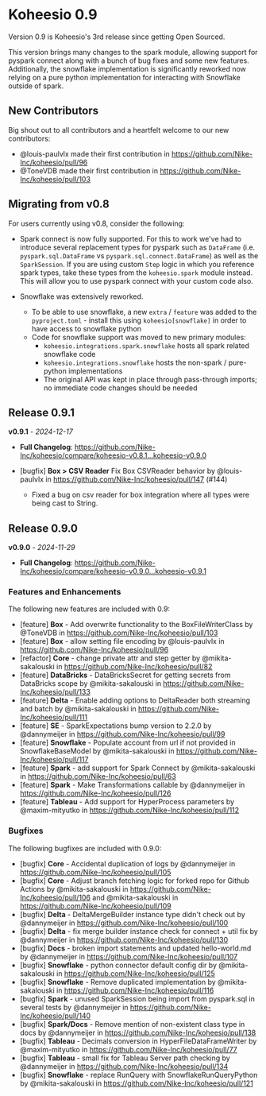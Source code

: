 # Koheesio 0.9

Version 0.9 is Koheesio's 3rd release since getting Open Sourced.

This version brings many changes to the spark module, allowing support for pyspark connect along with a bunch of bug fixes and some new features. Additionally, the snowflake implementation is significantly reworked now relying on a pure python implementation for interacting with Snowflake outside of spark.

## New Contributors

Big shout out to all contributors and a heartfelt welcome to our new contributors:

* @louis-paulvlx made their first contribution in https://github.com/Nike-Inc/koheesio/pull/96
* @ToneVDB made their first contribution in https://github.com/Nike-Inc/koheesio/pull/103

## Migrating from v0.8

For users currently using v0.8, consider the following:

* Spark connect is now fully supported. For this to work we've had to introduce several replacement types for pyspark such as `DataFrame` (i.e. `pyspark.sql.DataFrame` vs `pyspark.sql.connect.DataFrame`) as well as the `SparkSession`. If you are using custom `Step` logic in which you reference spark types, take these types from the `koheesio.spark` module instead. This will allow you to use pyspark connect with your custom code also.

* Snowflake was extensively reworked. 
    * To be able to use snowflake, a new `extra` / `feature` was added to the `pyproject.toml` - install this using `koheesio[snowflake]` in order to have access to snowflake python
    * Code for snowflake support was moved to new primary modules:
        * `koheesio.integrations.spark.snowflake` hosts all spark related snowflake code 
        * `koheesio.integrations.snowflake`  hosts the non-spark / pure-python implementations
        * The original API was kept in place through pass-through imports; no immediate code changes should be needed

## Release 0.9.1

**v0.9.1** - *2024-12-17*

* **Full Changelog**: https://github.com/Nike-Inc/koheesio/compare/koheesio-v0.8.1...koheesio-v0.9.0

* [bugfix] **Box > CSV Reader** Fix Box CSVReader behavior by @louis-paulvlx in https://github.com/Nike-Inc/koheesio/pull/147 (#144)
    * Fixed a bug on csv reader for box integration where all types were being cast to String.

## Release 0.9.0

**v0.9.0** - *2024-11-29*

* **Full Changelog**: https://github.com/Nike-Inc/koheesio/compare/koheesio-v0.9.0...koheesio-v0.9.1

### Features and Enhancements

The following new features are included with 0.9:

* [feature] **Box** - Add overwrite functionality to the BoxFileWriterClass by @ToneVDB in https://github.com/Nike-Inc/koheesio/pull/103
* [feature] **Box** - allow setting file encoding by @louis-paulvlx in https://github.com/Nike-Inc/koheesio/pull/96
* [refactor] **Core** - change private attr and step getter by @mikita-sakalouski in https://github.com/Nike-Inc/koheesio/pull/82
* [feature] **DataBricks** - DataBricksSecret for getting secrets from DataBricks scope by @mikita-sakalouski in https://github.com/Nike-Inc/koheesio/pull/133
* [feature] **Delta** - Enable adding options to DeltaReader both streaming and batch by @mikita-sakalouski in https://github.com/Nike-Inc/koheesio/pull/111
* [feature] **SE** - SparkExpectations bump version to 2.2.0 by @dannymeijer in https://github.com/Nike-Inc/koheesio/pull/99
* [feature] **Snowflake** - Populate account from url if not provided in SnowflakeBaseModel by @mikita-sakalouski in https://github.com/Nike-Inc/koheesio/pull/117
* [feature] **Spark** - add support for Spark Connect by @mikita-sakalouski in https://github.com/Nike-Inc/koheesio/pull/63
* [feature] **Spark** - Make Transformations callable by @dannymeijer in https://github.com/Nike-Inc/koheesio/pull/126
* [feature] **Tableau** - Add support for HyperProcess parameters by @maxim-mityutko in https://github.com/Nike-Inc/koheesio/pull/112

### Bugfixes

The following bugfixes are included with 0.9.0:

* [bugfix] **Core** - Accidental duplication of logs by @dannymeijer in https://github.com/Nike-Inc/koheesio/pull/105
* [bugfix] **Core** - Adjust branch fetching logic for forked repo for Github Actions by @mikita-sakalouski in https://github.com/Nike-Inc/koheesio/pull/106 and @mikita-sakalouski in https://github.com/Nike-Inc/koheesio/pull/109
* [bugfix] **Delta** - DeltaMergeBuilder instance type didn't check out by @dannymeijer in https://github.com/Nike-Inc/koheesio/pull/100
* [bugfix] **Delta** - fix merge builder instance check for connect + util fix by @dannymeijer in https://github.com/Nike-Inc/koheesio/pull/130
* [bugfix] **Docs** - broken import statements and updated hello-world.md by @dannymeijer in https://github.com/Nike-Inc/koheesio/pull/107
* [bugfix] **Snowflake** - python connector default config dir by @mikita-sakalouski in https://github.com/Nike-Inc/koheesio/pull/125
* [bugfix] **Snowflake** - Remove duplicated implementation by @mikita-sakalouski in https://github.com/Nike-Inc/koheesio/pull/116
* [bugfix] **Spark** - unused SparkSession being import from pyspark.sql in several tests by @dannymeijer in https://github.com/Nike-Inc/koheesio/pull/140
* [bugfix] **Spark/Docs** - Remove mention of non-existent class type in docs by @dannymeijer in https://github.com/Nike-Inc/koheesio/pull/138
* [bugfix] **Tableau** - Decimals conversion in HyperFileDataFrameWriter by @maxim-mityutko in https://github.com/Nike-Inc/koheesio/pull/77
* [bugfix] **Tableau** - small fix for Tableau Server path checking by @dannymeijer in https://github.com/Nike-Inc/koheesio/pull/134
* [bugfix] **Snowflake** - replace RunQuery with SnowflakeRunQueryPython by @mikita-sakalouski in https://github.com/Nike-Inc/koheesio/pull/121
